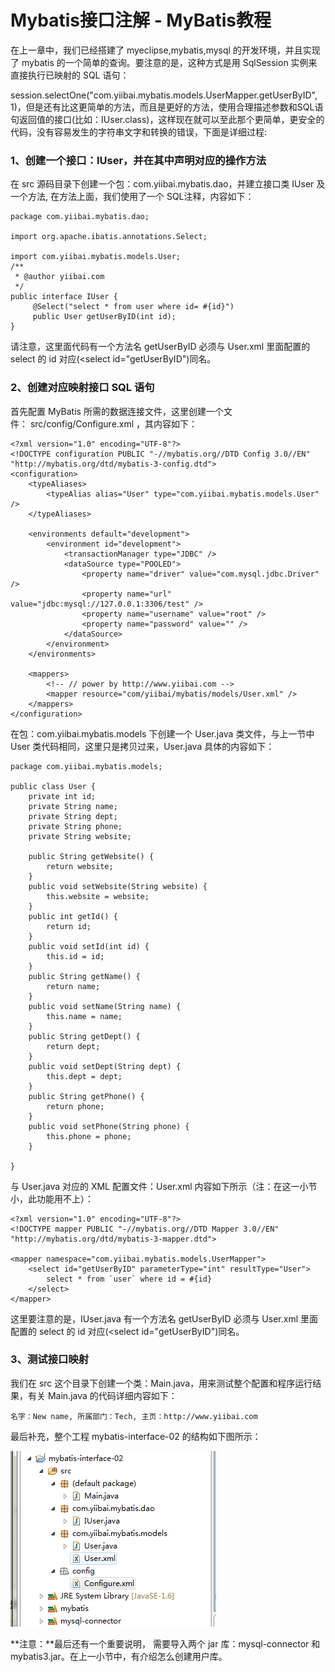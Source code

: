 # Mybatis接口注解 - MyBatis教程

在上一章中，我们已经搭建了 myeclipse,mybatis,mysql 的开发环境，并且实现了 mybatis 的一个简单的查询。要注意的是，这种方式是用 SqlSession 实例来直接执行已映射的 SQL 语句：

session.selectOne("com.yiibai.mybatis.models.UserMapper.getUserByID", 1)，但是还有比这更简单的方法，而且是更好的方法，使用合理描述参数和SQL语句返回值的接口(比如：IUser.class)，这样现在就可以至此那个更简单，更安全的代码，没有容易发生的字符串文字和转换的错误，下面是详细过程:

### 1、创建一个接口：IUser，并在其中声明对应的操作方法

在 src 源码目录下创建一个包：com.yiibai.mybatis.dao，并建立接口类 IUser 及一个方法, 在方法上面，我们使用了一个 SQL注释，内容如下：

```
package com.yiibai.mybatis.dao;

import org.apache.ibatis.annotations.Select;

import com.yiibai.mybatis.models.User;
/**
 * @author yiibai.com
 */
public interface IUser {
     @Select("select * from user where id= #{id}")
     public User getUserByID(int id);
}
```

请注意，这里面代码有一个方法名 getUserByID 必须与 User.xml 里面配置的 select 的 id 对应(&lt;select id="getUserByID")同名。

### 2、创建对应映射接口 SQL 语句

首先配置 MyBatis 所需的数据连接文件，这里创建一个文件： src/config/Configure.xml ，其内容如下：

```
<?xml version="1.0" encoding="UTF-8"?>
<!DOCTYPE configuration PUBLIC "-//mybatis.org//DTD Config 3.0//EN"
"http://mybatis.org/dtd/mybatis-3-config.dtd">
<configuration>
    <typeAliases>
        <typeAlias alias="User" type="com.yiibai.mybatis.models.User" />
    </typeAliases>

    <environments default="development">
        <environment id="development">
            <transactionManager type="JDBC" />
            <dataSource type="POOLED">
                <property name="driver" value="com.mysql.jdbc.Driver" />
                <property name="url" value="jdbc:mysql://127.0.0.1:3306/test" />
                <property name="username" value="root" />
                <property name="password" value="" />
            </dataSource>
        </environment>
    </environments>

    <mappers>
        <!-- // power by http://www.yiibai.com -->
        <mapper resource="com/yiibai/mybatis/models/User.xml" />
    </mappers>
</configuration>
```

在包：com.yiibai.mybatis.models 下创建一个 User.java 类文件，与上一节中 User 类代码相同，这里只是拷贝过来，User.java 具体的内容如下：

```
package com.yiibai.mybatis.models;

public class User {
    private int id;
    private String name;
    private String dept;
    private String phone;
    private String website;

    public String getWebsite() {
        return website;
    }
    public void setWebsite(String website) {
        this.website = website;
    }
    public int getId() {
        return id;
    }
    public void setId(int id) {
        this.id = id;
    }
    public String getName() {
        return name;
    }
    public void setName(String name) {
        this.name = name;
    }
    public String getDept() {
        return dept;
    }
    public void setDept(String dept) {
        this.dept = dept;
    }
    public String getPhone() {
        return phone;
    }
    public void setPhone(String phone) {
        this.phone = phone;
    }

}

```

与 User.java 对应的 XML 配置文件：User.xml 内容如下所示（注：在这一小节小，此功能用不上）：

```
<?xml version="1.0" encoding="UTF-8"?>
<!DOCTYPE mapper PUBLIC "-//mybatis.org//DTD Mapper 3.0//EN" 
"http://mybatis.org/dtd/mybatis-3-mapper.dtd">

<mapper namespace="com.yiibai.mybatis.models.UserMapper">
    <select id="getUserByID" parameterType="int" resultType="User">
        select * from `user` where id = #{id}
    </select>
</mapper>
```

这里要注意的是，IUser.java 有一个方法名 getUserByID 必须与 User.xml 里面配置的 select 的 id 对应(<select id="getUserByID")同名。

### 3、测试接口映射

我们在 src 这个目录下创建一个类：Main.java，用来测试整个配置和程序运行结果，有关 Main.java 的代码详细内容如下：

```
名字：New name, 所属部门：Tech, 主页：http://www.yiibai.com
```

最后补充，整个工程 mybatis-interface-02 的结构如下图所示：

![](../img/1-15092222002N17.png)

**注意：**最后还有一个重要说明， 需要导入两个 jar 库：mysql-connector 和 mybatis3.jar。在上一小节中，有介绍怎么创建用户库。

